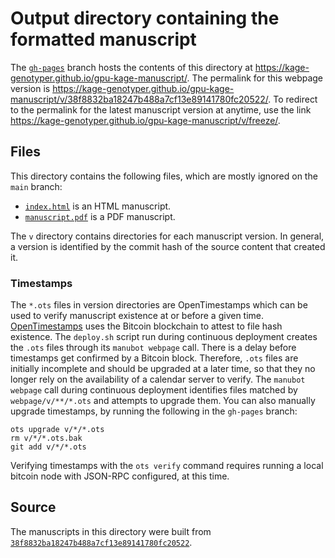 # Output directory containing the formatted manuscript

The [`gh-pages`](https://github.com/kage-genotyper/gpu-kage-manuscript/tree/gh-pages) branch hosts the contents of this directory at <https://kage-genotyper.github.io/gpu-kage-manuscript/>.
The permalink for this webpage version is <https://kage-genotyper.github.io/gpu-kage-manuscript/v/38f8832ba18247b488a7cf13e89141780fc20522/>.
To redirect to the permalink for the latest manuscript version at anytime, use the link <https://kage-genotyper.github.io/gpu-kage-manuscript/v/freeze/>.

## Files

This directory contains the following files, which are mostly ignored on the `main` branch:

+ [`index.html`](index.html) is an HTML manuscript.
+ [`manuscript.pdf`](manuscript.pdf) is a PDF manuscript.

The `v` directory contains directories for each manuscript version.
In general, a version is identified by the commit hash of the source content that created it.

### Timestamps

The `*.ots` files in version directories are OpenTimestamps which can be used to verify manuscript existence at or before a given time.
[OpenTimestamps](https://opentimestamps.org/) uses the Bitcoin blockchain to attest to file hash existence.
The `deploy.sh` script run during continuous deployment creates the `.ots` files through its `manubot webpage` call.
There is a delay before timestamps get confirmed by a Bitcoin block.
Therefore, `.ots` files are initially incomplete and should be upgraded at a later time, so that they no longer rely on the availability of a calendar server to verify.
The `manubot webpage` call during continuous deployment identifies files matched by `webpage/v/**/*.ots` and attempts to upgrade them.
You can also manually upgrade timestamps, by running the following in the `gh-pages` branch:

```shell
ots upgrade v/*/*.ots
rm v/*/*.ots.bak
git add v/*/*.ots
```

Verifying timestamps with the `ots verify` command requires running a local bitcoin node with JSON-RPC configured, at this time.

## Source

The manuscripts in this directory were built from
[`38f8832ba18247b488a7cf13e89141780fc20522`](https://github.com/kage-genotyper/gpu-kage-manuscript/commit/38f8832ba18247b488a7cf13e89141780fc20522).
